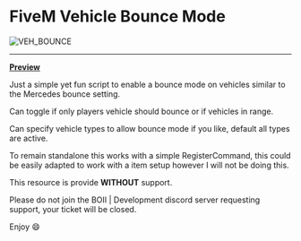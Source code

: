 # FiveM Vehicle Bounce Mode
![VEH_BOUNCE](https://github.com/CaseIRL/fivem_vehicle_bounce/assets/90377400/54c78361-3edb-449c-94fc-1430c0eb42c1)

---
**[Preview](https://streamable.com/r0tbjw)**

Just a simple yet fun script to enable a bounce mode on vehicles similar to the Mercedes bounce setting. 

Can toggle if only players vehicle should bounce or if vehicles in range. 

Can specify vehicle types to allow bounce mode if you like, default all types are active.

To remain standalone this works with a simple RegisterCommand, this could be easily adapted to work with a item setup however I will not be doing this. 

This resource is provide **WITHOUT** support.

Please do not join the BOII | Development discord server requesting support, your ticket will be closed. 

Enjoy 😄

